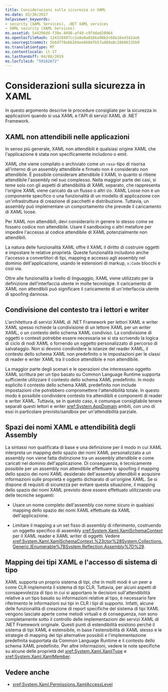 ```yaml
---
title: Considerazioni sulla sicurezza in XAML
ms.date: 03/30/2017
helpviewer_keywords:
- security [XAML Services], .NET XAML services
- XAML security [XAML Services]
ms.assetid: 544296d4-f38e-4498-af49-c9f4dad28964
ms.openlocfilehash: 124310497cc2a8e8a816ba90b2c68a16ed342ae6
ms.sourcegitcommit: 5b6d778ebb269ee6684fb57ad69a8c28b06235b9
ms.translationtype: MT
ms.contentlocale: it-IT
ms.lasthandoff: 04/08/2019
ms.locfileid: "59162672"
---
```

# <a name="xaml-security-considerations"></a>Considerazioni sulla sicurezza in XAML
In questo argomento descrive le procedure consigliate per la sicurezza in applicazioni quando si usa XAML e l'API di servizi XAML di .NET Framework.  
  
## <a name="untrusted-xaml-in-applications"></a>XAML non attendibili nelle applicazioni  
 In senso più generale, XAML non attendibili è qualsiasi origine XAML che l'applicazione è stata non specificamente includono o emit.  
  
 XAML che viene compilato o archiviato come un `resx`-tipo di risorsa all'interno di un assembly attendibile e firmato non è considerato non attendibile. È possibile considerare attendibile il XAML in quanto si ritiene attendibile l'assembly nel suo complesso. Nella maggior parte dei casi, si teme solo con gli aspetti di attendibilità di XAML separato, che rappresenta l'origine XAML viene caricato da un flusso o altri i/o. XAML Loose non è un componente specifico o una funzionalità di un modello di applicazione con un'infrastruttura di creazione di pacchetti e distribuzione. Tuttavia, un assembly può implementare un comportamento che prevede il caricamento di XAML loose.  
  
 Per XAML non attendibili, devi considerarlo in genere lo stesso come se fossero codice non attendibile. Usare il sandboxing o altri metafore per impedire l'accesso al codice attendibile di XAML potenzialmente non attendibili.  
  
 La natura delle funzionalità XAML offre il XAML il diritto di costruire oggetti e impostare le relative proprietà. Queste funzionalità includono anche l'accesso a convertitori di tipi, mapping e accesso agli assembly nel dominio dell'applicazione, usando le estensioni di markup, `x:Code` blocchi e così via.  
  
 Oltre alle funzionalità a livello di linguaggio, XAML viene utilizzato per la definizione dell'interfaccia utente in molte tecnologie. Il caricamento di XAML non attendibili può significare il caricamento di un'interfaccia utente di spoofing dannosa.  
  
## <a name="sharing-context-between-readers-and-writers"></a>Condivisione del contesto tra i lettori e writer  
 L'architettura di servizi XAML di .NET Framework per lettori XAML e writer XAML spesso richiede la condivisione di un lettore XAML per un writer XAML, o un contesto dello schema XAML condiviso. La condivisione di oggetti o contesti potrebbe essere necessaria se si sta scrivendo la logica di ciclo di nodi XAML o fornendo un oggetto personalizzato di percorso di salvataggio. Non si devono condividere le istanze del reader XAML, il contesto dello schema XAML non predefinito o le impostazioni per le classi di reader e writer XAML tra il codice attendibile e non attendibile.  
  
 La maggior parte degli scenari e le operazioni che interessano oggetto XAML scrittura per un tipo basato su Common Language Runtime supporta sufficiente utilizzare il contesto dello schema XAML predefinito. In modo esplicito il contesto dello schema XAML predefinito non include impostazioni che potrebbero compromettere l'attendibilità totale. In questo modo è possibile condividere contesto tra attendibili e componenti di reader e writer XAML. Tuttavia, se in questo caso, è comunque consigliabile tenere separati questi lettori e writer <xref:System.AppDomain> ambiti, con uno di essi in particolare previsto/sandbox per un'attendibilità parziale.  
  
## <a name="xaml-namespaces-and-assembly-trust"></a>Spazi dei nomi XAML e attendibilità degli Assembly  
 La sintassi non qualificata di base e una definizione per il modo in cui XAML interpreta un mapping dello spazio dei nomi XAML personalizzato a un assembly non viene fatta distinzione tra un assembly attendibile e come caricati nel dominio dell'applicazione. Di conseguenza, è tecnicamente possibile per un assembly non attendibile effettuare lo spoofing il mapping dello spazio dei nomi XAML desiderato dell'assembly attendibili e acquisire informazioni sulle proprietà e oggetto dichiarato di un'origine XAML. Se si dispone di requisiti di sicurezza per evitare questa situazione, il mapping dello spazio dei nomi XAML previsto deve essere effettuato utilizzando una delle tecniche seguenti:  
  
-   Usare un nome completo dell'assembly con nome sicuro in qualsiasi mapping dello spazio dei nomi XAML effettuate da XAML dell'applicazione.  
  
-   Limitare il mapping a un set fisso di assembly di riferimento, costruendo un oggetto specifico di assembly <xref:System.Xaml.XamlSchemaContext> per il XAML reader e XAML writer di oggetti. Vedere <xref:System.Xaml.XamlSchemaContext.%23ctor%28System.Collections.Generic.IEnumerable%7BSystem.Reflection.Assembly%7D%29>.  
  
## <a name="xaml-type-mapping-and-type-system-access"></a>Mapping dei tipi XAML e l'accesso di sistema di tipo  
 XAML supporta un proprio sistema di tipi, che in molti modi è un peer a come CLR implementa il sistema di tipi CLR. Tuttavia, per alcuni aspetti di consapevolezza di tipo in cui si apportano le decisioni sull'attendibilità relative a un tipo basato su informazioni relative al tipo, è necessario fare riferimento le informazioni sui tipi in CLR i tipi di supporto. Infatti, alcune delle funzionalità di creazione di report specifiche del sistema di tipi XAML vengono lasciate aperte come metodi virtuali e di conseguenza, non sono completamente sotto il controllo delle implementazioni dei servizi XAML di .NET Framework originale. Questi punti di estendibilità esistono perché il sistema di tipi XAML è estensibile, in base l'estensibilità di XAML stesso e le strategie di mapping dei tipi alternative possibili e l'implementazione predefinita supportata da Common Language Runtime e il contesto dello schema XAML predefinito. Per altre informazioni, vedere le note specifiche su alcune delle proprietà del <xref:System.Xaml.XamlType> e <xref:System.Xaml.XamlMember>.  
  
## <a name="see-also"></a>Vedere anche

- <xref:System.Xaml.Permissions.XamlAccessLevel>
